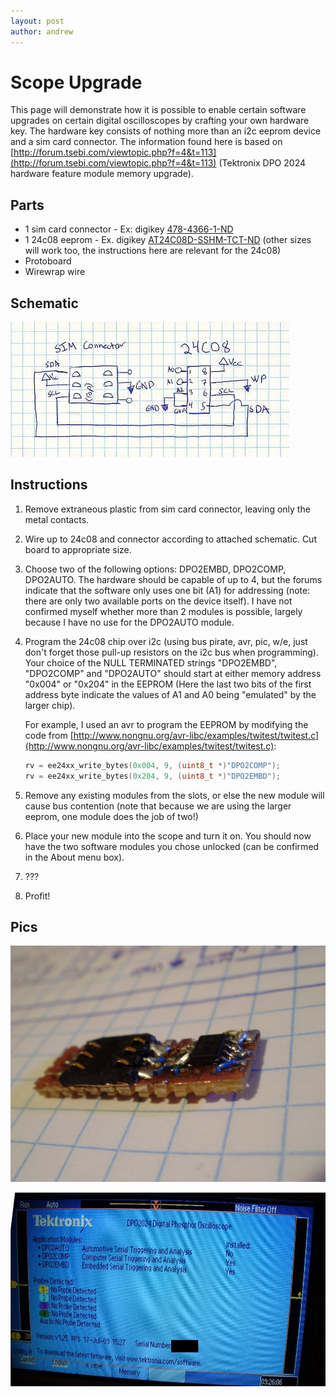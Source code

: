```yaml
---
layout: post
author: andrew
---
```


# Scope Upgrade

This page will demonstrate how it is possible to enable certain software upgrades on certain digital oscilloscopes by crafting your own hardware key. The hardware key consists of nothing more than an i2c eeprom device and a sim card connector. The information found here is based on [http://forum.tsebi.com/viewtopic.php?f=4&t=113](http://forum.tsebi.com/viewtopic.php?f=4&t=113) (Tektronix DPO 2024 hardware feature module memory upgrade).

## Parts

- 1 sim card connector - Ex: digikey [478-4366-1-ND](http://www.digikey.com/product-detail/en/009162006206175/478-4366-1-ND/1551089)
- 1 24c08 eeprom - Ex. digikey [AT24C08D-SSHM-TCT-ND](http://www.digikey.com/product-detail/en/AT24C08D-SSHM-T/AT24C08D-SSHM-TCT-ND/4743514) (other sizes will work too, the instructions here are relevant for the 24c08)
- Protoboard
- Wirewrap wire

## Schematic

![Schematic](/images/scope_upgrade_schematic.jpg)

## Instructions

1. Remove extraneous plastic from sim card connector, leaving only the metal contacts.
2. Wire up to 24c08 and connector according to attached schematic. Cut board to appropriate size. 
3. Choose two of the following options: DPO2EMBD, DPO2COMP, DPO2AUTO. The hardware should be capable of up to 4, but the forums indicate that the software only uses one bit (A1) for addressing (note: there are only two available ports on the device itself). I have not confirmed myself whether more than 2 modules is possible, largely because I have no use for the DPO2AUTO module.
4. Program the 24c08 chip over i2c (using bus pirate, avr, pic, w/e, just don't forget those pull-up resistors on the i2c bus when programming). Your choice of the NULL TERMINATED strings "DPO2EMBD", "DPO2COMP" and "DPO2AUTO" should start at either memory address "0x004" or "0x204" in the EEPROM (Here the last two bits of the first address byte indicate the values of A1 and A0 being "emulated" by the larger chip).

   For example, I used an avr to program the EEPROM by modifying the code from [http://www.nongnu.org/avr-libc/examples/twitest/twitest.c](http://www.nongnu.org/avr-libc/examples/twitest/twitest.c):

   ```c
   rv = ee24xx_write_bytes(0x004, 9, (uint8_t *)"DPO2COMP");
   rv = ee24xx_write_bytes(0x204, 9, (uint8_t *)"DPO2EMBD");
   ```

5. Remove any existing modules from the slots, or else the new module will cause bus contention (note that because we are using the larger eeprom, one module does the job of two!)
6. Place your new module into the scope and turn it on. You should now have the two software modules you chose unlocked (can be confirmed in the About menu box).
7. ???
8. Profit!

## Pics

![Board](/images/scope_upgrade_board.jpg)

![ScreenShot](/images/scope_upgrade_screenshot.jpg)

